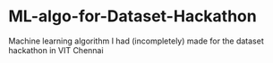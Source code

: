# ML-algo-for-Dataset-Hackathon
Machine learning algorithm I had (incompletely) made for the dataset hackathon in VIT Chennai
